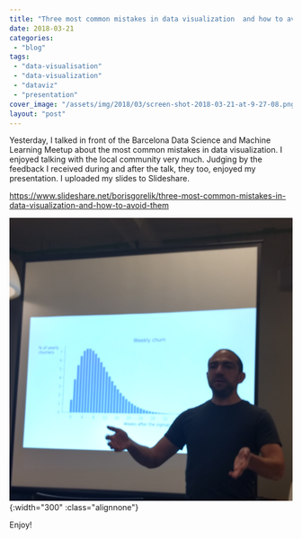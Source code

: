 ```yaml
---
title: "Three most common mistakes in data visualization  and how to avoid them. Now, the slides"
date: 2018-03-21
categories: 
 - "blog"
tags: 
 - "data-visualisation"
 - "data-visualization"
 - "dataviz"
 - "presentation"
cover_image: "/assets/img/2018/03/screen-shot-2018-03-21-at-9-27-08.png"
layout: "post"
---
```


Yesterday, I talked in front of the Barcelona Data Science and Machine Learning Meetup about the most common mistakes in data visualization. I enjoyed talking with the local community very much. Judging by the feedback I received during and after the talk, they too, enjoyed my presentation. I uploaded my slides to Slideshare.

https://www.slideshare.net/borisgorelik/three-most-common-mistakes-in-data-visualization-and-how-to-avoid-them

![Me in front of a screen that shows a bar chart](/assets/img/2018/03/me_in_bcn.png){:width="300" :class="alignnone"}

Enjoy!
